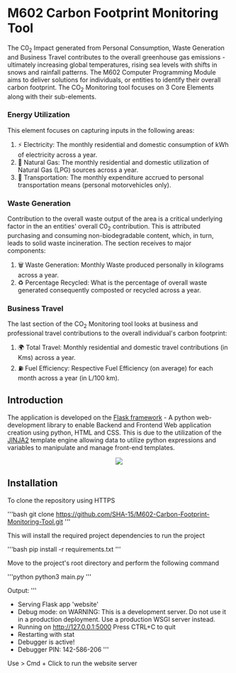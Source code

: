 # M602 Carbon Footprint Monitoring Tool

The C0<sub>2</sub> Impact generated from Personal Consumption, Waste Generation and Business Travel contributes to the overall greenhouse gas emissions - ultimately increasing global temperatures, rising sea levels with shifts in snows and rainfall patterns. The M602 Computer Programming Module aims to deliver solutions for individuals, or entities to identify their overall carbon footprint.
The CO<sub>2</sub> Monitoring tool focuses on 3 Core Elements along with their sub-elements.

### Energy Utilization
This element focuses on capturing inputs in the following areas:
1. ⚡ Electricity: The monthly residential and domestic consumption of kWh of electricity across a year.
2. 💨 Natural Gas: The monthly residential and domestic utilization of Natural Gas (LPG) sources across a year.
3. 🚗 Transportation: The monthly expenditure accrued to personal transportation means (personal motorvehicles only).

### Waste Generation
Contribution to the overall waste output of the area is a critical underlying factor in the an entities' overall C0<sub>2</sub> contribution. This is attributed purchasing and consuming non-biodegradable content, which, in turn, leads to solid waste incineration. The section receives to major components:
1. 🗑️ Waste Generation: Monthly Waste produced personally in kilograms across a year.
2. ♻️ Percentage Recycled: What is the percentage of overall waste generated consequently composted or recycled across a year.

### Business Travel
The last section of the CO<sub>2</sub> Monitoring tool looks at business and professional travel contributions to the overall individual's carbon footprint:
1. 🌍 Total Travel: Monthly residential and domestic travel contributions (in Kms) across a year.
2. ⛽ Fuel Efficiency: Respective Fuel Efficiency (on average) for each month across a year (in L/100 km).

## Introduction

The application is developed on the [Flask framework](https://flask.palletsprojects.com/en/3.0.x/) - A python web-development library to enable Backend and Frontend Web application creation using python, HTML and CSS. This is due to the utilization of the [JINJA2](https://jinja.palletsprojects.com/en/2.11.x/templates/) template engine allowing data to utilize python expressions and variables to manipulate and manage front-end templates.

<p align="center">
  <img src="https://github.com/SHA-15/M602-Carbon-Footprint-Monitoring-Tool/blob/main/readme_content/ScreenRecording2024-03-22at16.08.56-ezgif.com-video-to-gif-converter.gif">
</p>

## Installation
To clone the repository using HTTPS

'''bash
git clone https://github.com/SHA-15/M602-Carbon-Footprint-Monitoring-Tool.git
'''

This will install the required project dependencies to run the project

'''bash
pip install -r requirements.txt
'''

Move to the project's root directory and perform the following command

'''python
python3 main.py
'''

Output:
'''
 * Serving Flask app 'website'
 * Debug mode: on
WARNING: This is a development server. Do not use it in a production deployment. Use a production WSGI server instead.
 * Running on http://127.0.0.1:5000
Press CTRL+C to quit
 * Restarting with stat
 * Debugger is active!
 * Debugger PIN: 142-586-206
'''

Use > Cmd + Click to run the website server
















